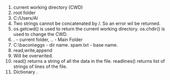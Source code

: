 1) current working directory (CWD)
2) root folder
3) C:/Users/Al
4) Two strings cannot be concatenated by /. So an error wil be returned.
5) os.getcwd() is used to return the current working directory. os.chdir() is used to change the CWD.
6) . - current folder, .. - Main Folder
7) C:\bacon\eggs - dir name. spam.txt - base name.
8) read,write,append
9) Will be overwrited.
10) read() returns a string of all the data in the file. readlines() returns list of strings of lines of the file.
11) Dictionary .
